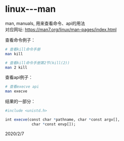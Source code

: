 # linux---man

man, manuals, 用来查看命令、api的用法  
对应网址: https://man7.org/linux/man-pages/index.html  

查看命令例子：  
```sh
# 查看kill命令手册
man kill

# 查看kill命令手册第2节(kill(2))
man 2 kill
```

查看api例子：  
```sh
# 查看execve api
man execve
```
结果的一部分：  
```r
#include <unistd.h>

int execve(const char *pathname, char *const argv[],
            char *const envp[]);
```

2020/2/7  
